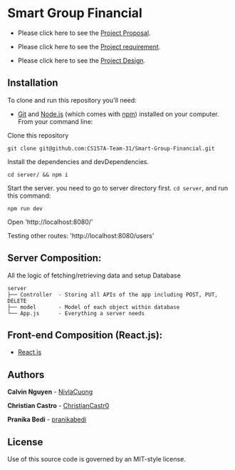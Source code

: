 # Smart Group Financial

- Please click here to see the [Project Proposal](https://github.com/CS157A-Team-31/Smart-Group-Financial/blob/master/Document/Project%20Proposal_Team31.pdf).

- Please click here to see the [Project requirement](https://github.com/CS157A-Team-31/Smart-Group-Financial/blob/master/Document/Project%20Requirements.pdf).

- Please click here to see the [Project Design](https://github.com/CS157A-Team-31/Smart-Group-Financial/blob/master/Document/Project%20Design.pdf).

## Installation

To clone and run this repository you'll need:

- [Git](https://git-scm.com) and [Node.js](https://nodejs.org/en/download/) (which comes with [npm](http://npmjs.com)) installed on your computer. From your command line:

Clone this repository

```
git clone git@github.com:CS157A-Team-31/Smart-Group-Financial.git
```

Install the dependencies and devDependencies.

```
cd server/ && npm i
```

Start the server. you need to go to server directory first. `cd server`, and run this command:

```
npm run dev
```

Open 'http://localhost:8080/'

Testing other routes: 'http://localhost:8080/users'

## Server Composition:

All the logic of fetching/retrieving data and setup Database

```
server
├── Controller  - Storing all APIs of the app including POST, PUT, DELETE
├── model       - Model of each object within database
└── App.js      - Everything a server needs
```

## Front-end Composition (React.js):

- [React.js](https://reactjs.org/)

## Authors

**Calvin Nguyen** - [NivlaCuong](https://github.com/NivlaCuong)

**Christian Castro** - [ChristianCastr0](https://github.com/ChristianCastr0)

**Pranika Bedi** - [pranikabedi](https://github.com/pranikabedi)

## License

Use of this source code is governed by an MIT-style license.
